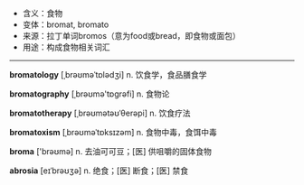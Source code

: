 - <span class="definition">含义：食物</span>
- <span class="definition">变体：bromat, bromato</span>
- <span class="definition">来源：拉丁单词bromos（意为food或bread，即食物或面包）</span>
- <span class="definition">用途：构成食物相关词汇</span>

---

<span class="vocabulary">**bromatology**</span> [ˌbrəʊməˈtɒlədʒi] n. 饮食学，食品膳食学

<span class="vocabulary">**bromatography**</span> [ˌbrəʊmә'tɒgrәfi] n. 食物论

<span class="vocabulary">**bromatotherapy**</span> [ˌbrəʊmətəʊˈθerəpi] n. 饮食疗法

<span class="vocabulary">**bromatoxism**</span> [ˌbrəʊməˈtɒksɪzəm] n. 食物中毒，食饵中毒

<span class="vocabulary">**broma**</span> ['brəʊmə] n. 去油可可豆；[医] 供咀嚼的固体食物

<span class="vocabulary">**abrosia**</span> [eɪˈbrəʊʒə] n. 绝食；[医] 断食；[医] 禁食


